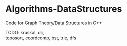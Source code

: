 # Algorithms-DataStructures
Code for Graph Theory/Data Structures in C++

TODO:
kruskal, 
dij,  
toposort, 
coordcomp, 
bst, 
trie, 
dfs
